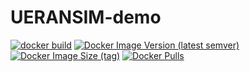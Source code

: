 # UERANSIM-demo

[![docker build](https://github.com/ShubhamTatvamasi/UERANSIM-demo/actions/workflows/docker-build.yml/badge.svg)](https://github.com/ShubhamTatvamasi/UERANSIM-demo/actions/workflows/docker-build.yml)
[![Docker Image Version (latest semver)](https://img.shields.io/docker/v/shubhamtatvamasi/ueransim-demo?sort=semver)](https://hub.docker.com/r/shubhamtatvamasi/ueransim-demo)
[![Docker Image Size (tag)](https://img.shields.io/docker/image-size/shubhamtatvamasi/ueransim-demo/latest)](https://hub.docker.com/r/shubhamtatvamasi/ueransim-demo)
[![Docker Pulls](https://img.shields.io/docker/pulls/shubhamtatvamasi/ueransim-demo)](https://hub.docker.com/r/shubhamtatvamasi/ueransim-demo)
